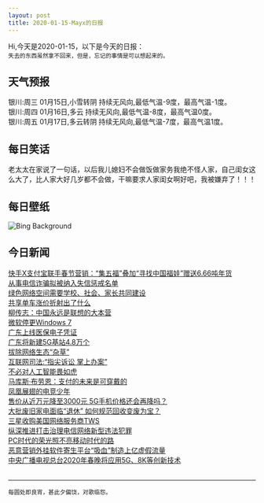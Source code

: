 ```yaml
---
layout: post
title: 2020-01-15-Mayx的日报
---
```


Hi,今天是2020-01-15，以下是今天的日报：<br><small>
失去的东西虽然拿不回来，但是，忘记的事情是可以想起来的。</small><!--more-->
## 天气预报
银川:周三 01月15日,小雪转阴 持续无风向,最低气温-9度，最高气温-1度。<br>银川:周四 01月16日,多云 持续无风向,最低气温-8度，最高气温0度。<br>银川:周五 01月17日,多云转阴 持续无风向,最低气温-7度，最高气温1度。
## 每日笑话
老太太在家说了一句话，以后我儿媳妇不会做饭做家务我绝不怪人家，自己闺女这么大了，比人家大好几岁都不会做，干嘛要求人家闺女啊好吧，我被嫌弃了！！！
## 每日壁纸
![Bing Background](https://cn.bing.com/th?id=OHR.MuskOxWinter_EN-US9539570883_1920x1080.jpg&rf=LaDigue_1920x1080.jpg&pid=hp "Male muskoxen near Prudhoe Bay in Alaska (© Oliver Smart/Alamy)")
## 今日新闻

[快手X支付宝联手春节营销：“集五福”叠加“寻找中国福娃”赠送6.66吨年货](http://it.people.com.cn/n1/2020/0115/c1009-31549597.html)   
[从事电信诈骗拟被纳入失信惩戒名单](http://it.people.com.cn/n1/2020/0115/c1009-31548719.html)   
[绿色网络空间需要学校、社会、家长共同建设](http://it.people.com.cn/n1/2020/0115/c1009-31548738.html)   
[共享单车涨价折射出了什么](http://it.people.com.cn/n1/2020/0115/c1009-31548812.html)   
[柳传志：中国永远是联想的大本营](http://it.people.com.cn/n1/2020/0115/c1009-31548886.html)   
[微软停更Windows 7](http://it.people.com.cn/n1/2020/0115/c1009-31548901.html)   
[广东上线医保电子凭证](http://it.people.com.cn/n1/2020/0115/c1009-31548864.html)   
[广东将新建5G基站4.8万个](http://it.people.com.cn/n1/2020/0115/c1009-31548874.html)   
[拔除网络生态“杂草”](http://it.people.com.cn/n1/2020/0115/c1009-31548879.html)   
[互联网司法:“指尖诉讼 掌上办案”](http://it.people.com.cn/n1/2020/0115/c1009-31548880.html)   
[不必对人工智能畏如虎](http://it.people.com.cn/n1/2020/0115/c1009-31548881.html)   
[马库斯·布劳恩：支付的未来是可穿戴的](http://it.people.com.cn/n1/2020/0115/c1009-31548882.html)   
[凤凰展翅的电竞少年](http://it.people.com.cn/n1/2020/0115/c1009-31548885.html)   
[售价从近万元降至3000元 5G手机价格还会再降吗？](http://it.people.com.cn/n1/2020/0115/c1009-31548777.html)   
[大批废旧家电面临“退休” 如何规范回收变废为宝？](http://it.people.com.cn/n1/2020/0115/c1009-31548765.html)   
[三星收购美国网络服务商TWS](http://it.people.com.cn/n1/2020/0115/c1009-31548759.html)   
[纵深推进打击治理电信网络新型违法犯罪](http://it.people.com.cn/n1/2020/0115/c1009-31548855.html)   
[PC时代的荣光照不亮移动时代的路](http://it.people.com.cn/n1/2020/0115/c1009-31548803.html)   
[恶意营销外挂软件寄生平台“吸血”制造上亿虚假流量](http://it.people.com.cn/n1/2020/0115/c1009-31548792.html)   
[中央广播电视总台2020年春晚将应用5G、8K等创新技术](http://it.people.com.cn/n1/2020/0115/c1009-31548699.html)   
<br />

***

<small>每圆处即良宵，甚此夕偏饶，对歌临怨。</small>
